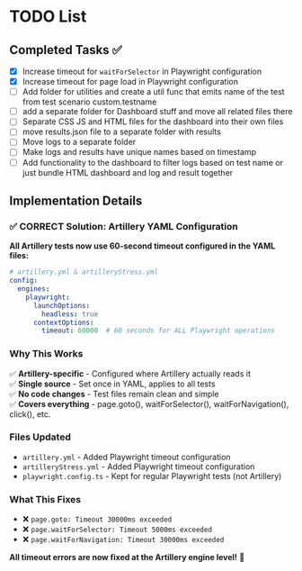 # TODO List

## Completed Tasks ✅

- [x] Increase timeout for `waitForSelector` in Playwright configuration
- [x] Increase timeout for page load in Playwright configuration
- [ ] Add folder for utilities and create a util func that emits name of the test from test scenario custom.testname
- [ ] add a separate folder for Dashboard stuff and move all related files there
- [ ] Separate CSS JS and HTML files for the dashboard into their own files
- [ ] move results.json file to a separate folder with results
- [ ] Move logs to a separate folder
- [ ] Make logs and results have unique names based on timestamp
- [ ] Add functionality to the dashboard to filter logs based on test name or just bundle HTML dashboard and log and result together
 
## Implementation Details

### ✅ CORRECT Solution: Artillery YAML Configuration

**All Artillery tests now use 60-second timeout configured in the YAML files:**

```yaml
# artillery.yml & artilleryStress.yml
config:
  engines:
    playwright:
      launchOptions:
        headless: true
      contextOptions:
        timeout: 60000  # 60 seconds for ALL Playwright operations
```

### Why This Works

✅ **Artillery-specific** - Configured where Artillery actually reads it  
✅ **Single source** - Set once in YAML, applies to all tests  
✅ **No code changes** - Test files remain clean and simple  
✅ **Covers everything** - page.goto(), waitForSelector(), waitForNavigation(), click(), etc.

### Files Updated
- `artillery.yml` - Added Playwright timeout configuration
- `artilleryStress.yml` - Added Playwright timeout configuration
- `playwright.config.ts` - Kept for regular Playwright tests (not Artillery)

### What This Fixes
- ❌ `page.goto: Timeout 30000ms exceeded`
- ❌ `page.waitForSelector: Timeout 5000ms exceeded`
- ❌ `page.waitForNavigation: Timeout 30000ms exceeded`

**All timeout errors are now fixed at the Artillery engine level!** 🎯
